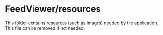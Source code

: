 # FeedViewer/resources

This folder contains resources (such as images) needed by the application. This file can
be removed if not needed.

